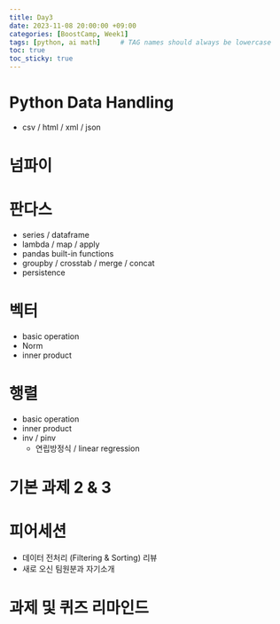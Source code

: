 ```yaml
---
title: Day3
date: 2023-11-08 20:00:00 +09:00
categories: [BoostCamp, Week1]
tags: [python, ai math]     # TAG names should always be lowercase
toc: true
toc_sticky: true
---
```


# Python Data Handling
- csv / html / xml / json
    
# 넘파이

# 판다스
- series / dataframe
- lambda / map / apply
- pandas built-in functions
- groupby / crosstab / merge / concat
- persistence

# 벡터
- basic operation
- Norm
- inner product

# 행렬
- basic operation
- inner product
- inv / pinv
    - 연립방정식 / linear regression

# 기본 과제 2 & 3

# 피어세션
- 데이터 전처리 (Filtering & Sorting) 리뷰
- 새로 오신 팀원분과 자기소개

# 과제 및 퀴즈 리마인드
